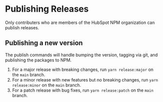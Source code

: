 # Publishing Releases

Only contributers who are members of the HubSpot NPM organization can publish releases.

## Publishing a new version

The publish commands will handle bumping the version, tagging via git, and publishing the packages to NPM.

1. For a major release with breaking changes, run `yarn release:major` on the `main` branch.
2. For a minor release with new features but no breaking changes, run `yarn release:minor` on the `main` branch.
3. For a patch release with bug fixes, run `yarn release:patch` on the `main` branch.
